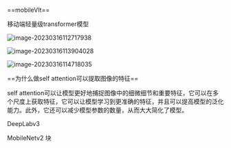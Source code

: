 ==mobileVIt==

移动端轻量级transformer模型





![image-20230316112717938](https://zhangwenkang666.oss-cn-beijing.aliyuncs.com/image-20230316112717938.png)



![image-20230316113904028](https://zhangwenkang666.oss-cn-beijing.aliyuncs.com/image-20230316113904028.png)



![image-20230316114718035](https://zhangwenkang666.oss-cn-beijing.aliyuncs.com/image-20230316114718035.png)





==为什么做self attention可以提取图像的特征== 

self attention可以让模型更好地捕捉图像中的细微细节和重要特征，它可以在多个尺度上获取特征，它可以让模型学习到更准确的特征，并且可以提高模型的泛化能力。此外，它还可以减少模型参数的数量，从而大大简化了模型。





DeepLabv3



MobileNetv2 块